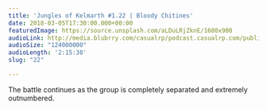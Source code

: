 ```yaml
---
title: 'Jungles of Kelmarth #1.22 | Bloody Chitines'
date: 2018-03-05T17:30:00.000+00:00
featuredImage: https://source.unsplash.com/aLDuLRjZknE/1600x900
audioLink: http://media.blubrry.com/casualrp/podcast.casualrp.com/public/EP%20022%20-%20Bloody%20Chitines%20.mp3
audioSize: "124000000"
audioLength: '2:15:38'
slug: "22"

---
```

The battle continues as the group is completely separated and extremely outnumbered.